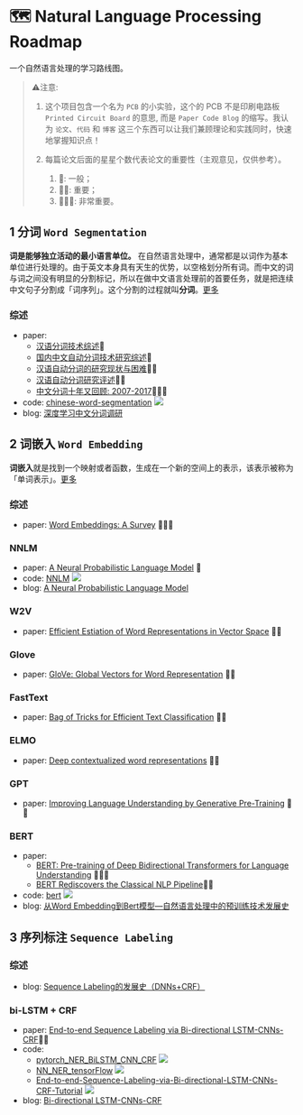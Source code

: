 # 🗺️ Natural Language Processing Roadmap

一个自然语言处理的学习路线图。

> ⚠️注意:
> 
> 1. 这个项目包含一个名为 `PCB` 的小实验，这个的 PCB 不是印刷电路板 `Printed Circuit Board` 的意思, 而是 `Paper Code Blog` 的缩写。我认为 `论文`、`代码` 和 `博客` 这三个东西可以让我们兼顾理论和实践同时，快速地掌握知识点！
> 
> 2. 每篇论文后面的星星个数代表论文的重要性（主观意见，仅供参考）。
>     1. 🌟: 一般；
>     2. 🌟🌟: 重要；
>     3. 🌟🌟🌟: 非常重要。

## 1 分词 `Word Segmentation`

**词是能够独立活动的最小语言单位。** 在自然语言处理中，通常都是以词作为基本单位进行处理的。由于英文本身具有天生的优势，以空格划分所有词。而中文的词与词之间没有明显的分割标记，所以在做中文语言处理前的首要任务，就是把连续中文句子分割成「词序列」。这个分割的过程就叫**分词**。[更多](https://www.v2ai.cn/nlp/2018/04/26/NLP-4.html)

### 综述

- paper:
  - [汉语分词技术综述](http://www.lis.ac.cn/CN/article/downloadArticleFile.do?attachType=PDF&id=9402)🌟
  - [国内中文自动分词技术研究综述](http://www.lis.ac.cn/CN/article/downloadArticleFile.do?attachType=PDF&id=11361)🌟
  - [汉语自动分词的研究现状与困难](http://sourcedb.ict.cas.cn/cn/ictthesis/200907/P020090722605434114544.pdf)🌟🌟
  - [汉语自动分词研究评述](http://59.108.48.5/course/mining/12-13spring/%E5%8F%82%E8%80%83%E6%96%87%E7%8C%AE/02-01%E6%B1%89%E8%AF%AD%E8%87%AA%E5%8A%A8%E5%88%86%E8%AF%8D%E7%A0%94%E7%A9%B6%E8%AF%84%E8%BF%B0.pdf)🌟🌟
  - [中文分词十年又回顾: 2007-2017](https://arxiv.org/pdf/1901.06079.pdf)🌟🌟🌟
- code: [chinese-word-segmentation](https://github.com/HaveTwoBrush/chinese-word-segmentation) ![](https://img.shields.io/github/stars/HaveTwoBrush/chinese-word-segmentation.svg)
- blog: [深度学习中文分词调研](http://www.hankcs.com/nlp/segment/depth-learning-chinese-word-segmentation-survey.html)

## 2 词嵌入 `Word Embedding`

**词嵌入**就是找到一个映射或者函数，生成在一个新的空间上的表示，该表示被称为「单词表示」。[更多](https://www.v2ai.cn/nlp/2018/08/27/NLP-6.html)

### 综述

- paper: [Word Embeddings: A Survey](https://arxiv.org/abs/1901.09069) 🌟🌟🌟

### NNLM

- paper: [A Neural Probabilistic Language Model](http://www.jmlr.org/papers/volume3/bengio03a/bengio03a.pdf) 🌟
- code: [NNLM](https://github.com/FuYanzhe2/NNLM) ![](https://img.shields.io/github/stars/FuYanzhe2/NNLM.svg)
- blog: [A Neural Probabilistic Language Model](https://zhuanlan.zhihu.com/p/21240807)

### W2V

- paper: [Efficient Estiation of Word Representations in Vector Space](https://arxiv.org/abs/1301.3781) 🌟🌟

### Glove

- paper: [GloVe: Global Vectors for Word Representation](https://nlp.stanford.edu/pubs/glove.pdf) 🌟🌟

### FastText

- paper: [Bag of Tricks for Efficient Text Classification](https://arxiv.org/pdf/1607.01759.pdf) 🌟🌟

### ELMO

- paper: [Deep contextualized word representations](https://arxiv.org/pdf/1802.05365.pdf) 🌟🌟

### GPT

- paper: [Improving Language Understanding by Generative Pre-Training](https://s3-us-west-2.amazonaws.com/openai-assets/research-covers/language-unsupervised/language_understanding_paper.pdf) 🌟🌟

### BERT

- paper:
  - [BERT: Pre-training of Deep Bidirectional Transformers for Language Understanding](https://arxiv.org/pdf/1810.04805.pdf) 🌟🌟🌟
  - [BERT Rediscovers the Classical NLP Pipeline](https://arxiv.org/pdf/1905.05950.pdf)🌟🌟
- code: [bert](https://github.com/google-research/bert) ![](https://img.shields.io/github/stars/google-research/bert.svg)
- blog: [从Word Embedding到Bert模型—自然语言处理中的预训练技术发展史](https://zhuanlan.zhihu.com/p/49271699)


## 3 序列标注 `Sequence Labeling`

### 综述

- blog: [Sequence Labeling的发展史（DNNs+CRF）](https://zhuanlan.zhihu.com/p/34828874)

### bi-LSTM + CRF

- paper: [End-to-end Sequence Labeling via Bi-directional LSTM-CNNs-CRF](https://www.aclweb.org/anthology/P16-1101)🌟🌟
- code:
  - [pytorch_NER_BiLSTM_CNN_CRF](https://github.com/bamtercelboo/pytorch_NER_BiLSTM_CNN_CRF) ![](https://img.shields.io/github/stars/bamtercelboo/pytorch_NER_BiLSTM_CNN_CRF.svg)
  - [NN_NER_tensorFlow](https://github.com/LopezGG/NN_NER_tensorFlow) ![](https://img.shields.io/github/stars/LopezGG/NN_NER_tensorFlow.svg)
  - [End-to-end-Sequence-Labeling-via-Bi-directional-LSTM-CNNs-CRF-Tutorial](https://github.com/jayavardhanr/End-to-end-Sequence-Labeling-via-Bi-directional-LSTM-CNNs-CRF-Tutorial) ![](https://img.shields.io/github/stars/jayavardhanr/End-to-end-Sequence-Labeling-via-Bi-directional-LSTM-CNNs-CRF-Tutorial.svg)
- blog: [Bi-directional LSTM-CNNs-CRF](https://zhuanlan.zhihu.com/p/30791481)
